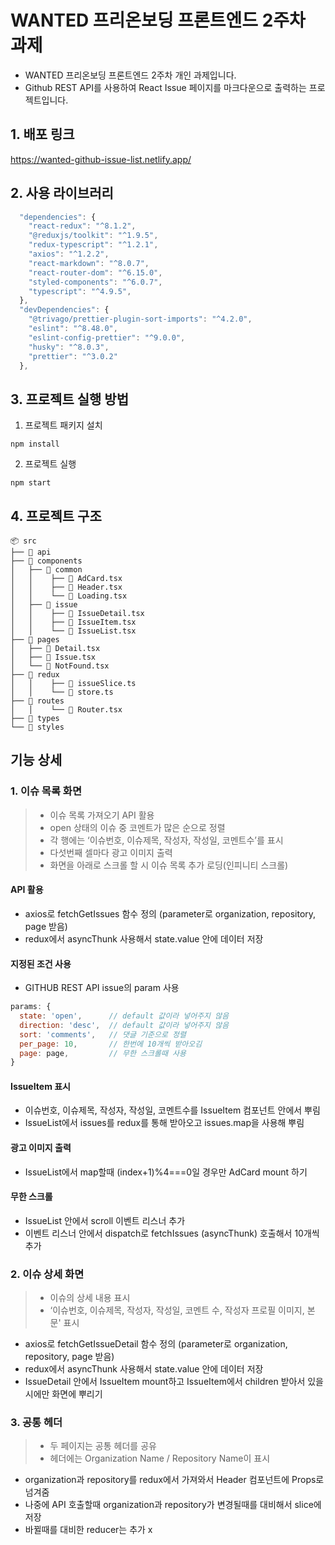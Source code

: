 # WANTED 프리온보딩 프론트엔드 2주차 과제

- WANTED 프리온보딩 프론트엔드 2주차 개인 과제입니다.
- Github REST API를 사용하여 React Issue 페이지를 마크다운으로 출력하는 프로젝트입니다.

## 1. 배포 링크

https://wanted-github-issue-list.netlify.app/

## 2. 사용 라이브러리

```js
  "dependencies": {
    "react-redux": "^8.1.2",
    "@reduxjs/toolkit": "^1.9.5",
    "redux-typescript": "^1.2.1",
    "axios": "^1.2.2",
    "react-markdown": "^8.0.7",
    "react-router-dom": "^6.15.0",
    "styled-components": "^6.0.7",
    "typescript": "^4.9.5",
  },
  "devDependencies": {
    "@trivago/prettier-plugin-sort-imports": "^4.2.0",
    "eslint": "^8.48.0",
    "eslint-config-prettier": "^9.0.0",
    "husky": "^8.0.3",
    "prettier": "^3.0.2"
  },
```

## 3. 프로젝트 실행 방법

1. 프로젝트 패키지 설치

```
npm install
```

2. 프로젝트 실행

```
npm start
```

## 4. 프로젝트 구조

```
📦 src
├── 📂 api
├── 📂 components
│   ├── 📂 common
│   │    ├── 📄 AdCard.tsx
│   │    ├── 📄 Header.tsx
│   │    └── 📄 Loading.tsx
│   ├── 📂 issue
│   │    ├── 📄 IssueDetail.tsx
│   │    ├── 📄 IssueItem.tsx
│   │    └── 📄 IssueList.tsx
├── 📂 pages
│   ├── 📄 Detail.tsx
│   ├── 📄 Issue.tsx
│   └── 📄 NotFound.tsx
├── 📂 redux
│   │    ├── 📄 issueSlice.ts
│   │    └── 📄 store.ts
├── 📂 routes
│   │    └── 📄 Router.tsx
├── 📂 types
└── 📂 styles
```

## 기능 상세

### 1. 이슈 목록 화면

> - 이슈 목록 가져오기 API 활용
> - open 상태의 이슈 중 코멘트가 많은 순으로 정렬
> - 각 행에는 ‘이슈번호, 이슈제목, 작성자, 작성일, 코멘트수’를 표시
> - 다섯번째 셀마다 광고 이미지 출력
> - 화면을 아래로 스크롤 할 시 이슈 목록 추가 로딩(인피니티 스크롤)

#### API 활용

- axios로 fetchGetIssues 함수 정의 (parameter로 organization, repository, page 받음)
- redux에서 asyncThunk 사용해서 state.value 안에 데이터 저장

#### 지정된 조건 사용

- GITHUB REST API issue의 param 사용

```js
params: {
  state: 'open',      // default 값이라 넣어주지 않음
  direction: 'desc',  // default 값이라 넣어주지 않음
  sort: 'comments',   // 댓글 기준으로 정렬
  per_page: 10,       // 한번에 10개씩 받아오김
  page: page,         // 무한 스크롤때 사용
}
```

#### IssueItem 표시

- 이슈번호, 이슈제목, 작성자, 작성일, 코멘트수를 IssueItem 컴포넌트 안에서 뿌림
- IssueList에서 issues를 redux를 통해 받아오고 issues.map을 사용해 뿌림

#### 광고 이미지 출력

- IssueList에서 map할때 (index+1)%4===0일 경우만 AdCard mount 하기

#### 무한 스크롤

- IssueList 안에서 scroll 이벤트 리스너 추가
- 이벤트 리스너 안에서 dispatch로 fetchIssues (asyncThunk) 호출해서 10개씩 추가

### 2. 이슈 상세 화면

> - 이슈의 상세 내용 표시
> - ‘이슈번호, 이슈제목, 작성자, 작성일, 코멘트 수, 작성자 프로필 이미지, 본문' 표시

- axios로 fetchGetIssueDetail 함수 정의 (parameter로 organization, repository, page 받음)
- redux에서 asyncThunk 사용해서 state.value 안에 데이터 저장
- IssueDetail 안에서 IssueItem mount하고 IssueItem에서 children 받아서 있을 시에만 화면에 뿌리기

### 3. 공통 헤더

> - 두 페이지는 공통 헤더를 공유
> - 헤더에는 Organization Name / Repository Name이 표시

- organization과 repository를 redux에서 가져와서 Header 컴포넌트에 Props로 넘겨줌
- 나중에 API 호출할때 organization과 repository가 변경될때를 대비해서 slice에 저장
- 바뀔때를 대비한 reducer는 추가 x
